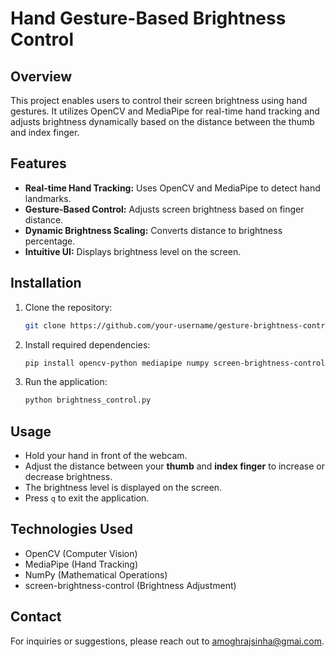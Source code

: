 # Hand Gesture-Based Brightness Control

## Overview
This project enables users to control their screen brightness using hand gestures. It utilizes OpenCV and MediaPipe for real-time hand tracking and adjusts brightness dynamically based on the distance between the thumb and index finger.

## Features
- **Real-time Hand Tracking:** Uses OpenCV and MediaPipe to detect hand landmarks.
- **Gesture-Based Control:** Adjusts screen brightness based on finger distance.
- **Dynamic Brightness Scaling:** Converts distance to brightness percentage.
- **Intuitive UI:** Displays brightness level on the screen.

## Installation
1. Clone the repository:
   ```bash
   git clone https://github.com/your-username/gesture-brightness-control.git
   ```
2. Install required dependencies:
   ```bash
   pip install opencv-python mediapipe numpy screen-brightness-control
   ```
3. Run the application:
   ```bash
   python brightness_control.py
   ```

## Usage
- Hold your hand in front of the webcam.
- Adjust the distance between your **thumb** and **index finger** to increase or decrease brightness.
- The brightness level is displayed on the screen.
- Press `q` to exit the application.

## Technologies Used
- OpenCV (Computer Vision)
- MediaPipe (Hand Tracking)
- NumPy (Mathematical Operations)
- screen-brightness-control (Brightness Adjustment)



## Contact
For inquiries or suggestions, please reach out to amoghrajsinha@gmai.com.

